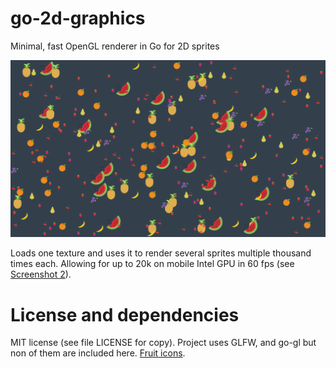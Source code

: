 # go-2d-graphics
Minimal, fast OpenGL renderer in Go for 2D sprites

![Screenshot 1](https://raw.githubusercontent.com/AndBobsYourUncle/go-2d-graphics/master/screenshot1.png)

Loads one texture and uses it to render several sprites multiple thousand times each. Allowing for up to 20k on mobile Intel GPU in 60 fps (see [Screenshot 2](https://raw.githubusercontent.com/AndBobsYourUncle/go-2d-graphics/master/screenshot2.png)).

# License and dependencies
MIT license (see file LICENSE for copy).
Project uses GLFW, and go-gl but non of them are included here. [Fruit icons](http://www.flaticon.com/packs/gastronomy-set).
